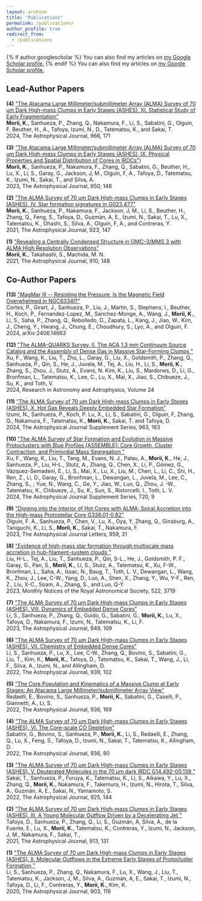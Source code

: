 ```yaml
---
layout: archive
title: "Publications"
permalink: /publications/
author_profile: true
redirect_from:
  - /publications
---
```


{% if author.googlescholar %}
  You can also find my articles on <u><a href="{{author.googlescholar}}">my Google Scholar profile</a>.</u>
{% endif %}
You can also find my articles on <u><a href="https://scholar.google.co.jp/citations?user=CDH2vdYAAAAJ&hl=ja&authuser=4">my Google Scholar profile</a>.</u>

<!-- 
{% include base_path %} -->

## Lead-Author Papers 
**(4)** ["The Atacama Large Millimeter/submillimeter Array (ALMA) Survey of 70 μm Dark High-mass Clumps in Early Stages (ASHES). XI. Statistical Study of Early Fragmentation"](https://ui.adsabs.harvard.edu/abs/2024ApJ...966..171M/abstract)
<br>
**Morii, K.**, Sanhueza, P., Zhang, Q., Nakamura, F.,  Li, S., Sabatini, G., Olguin, F, Beuther, H., A., Tafoya, Izumi, N., D., Tatematsu, K., and Sakai, T.
<br>
2024, The Astrophysical Journal, 966, 171
<br />

**(3)** ["The Atacama Large Millimeter/submillimeter Array (ALMA) Survey of 70 μm Dark High-mass Clumps in Early Stages (ASHES). IX. Physical Properties and Spatial Distribution of Cores in IRDCs"](https://ui.adsabs.harvard.edu/abs/2023ApJ...950..148M/abstract))
<br>
**Morii, K.**, Sanhueza, P., Nakamura, F., Zhang, Q., Sabatini, G., Beuther, H., Lu, X., Li, S., Garay, G., 
Jackson, J, M., Olguin, F, A., Tafoya, D., Tatematsu, K., Izumi, N.,  Sakai, T., and Silva, A.
<br>
2023, The Astrophysical Journal, 950, 148
<br />

**(2)** ["The ALMA Survey of 70 µm Dark High-mass Clumps in Early Stages (ASHES). IV. Star formation signatures in G023.477"](https://ui.adsabs.harvard.edu/abs/2021ApJ...923..147M/abstract)
<br>
**Morii, K.**, Sanhueza, P., Nakamura, F., Jackson, J, M., Li, S., Beuther, H., Zhang, Q., Feng, S., Tafoya, D., Guzmán, A, E., Izumi, N., Sakai, T., Lu, X., 
Tatematsu, K., Ohashi, S., Silva, A., Olguin, F, A., and Contreras, Y.
<br>
2021, The Astrophysical Journal, 923, 147
<br />

**(1)** ["Revealing a Centrally Condensed Structure in OMC–3/MMS 3 with ALMA High Resolution Observations"](https://ui.adsabs.harvard.edu/abs/2021ApJ...910..148M/abstract)
<br>
**Morii, K.**, Takahashi, S., Machida, M. N.
<br>
2021, The Astrophysical Journal, 910, 148
<br />

## Co-Author Papers 
**(13)** ["MagMar III -- Resisting the Pressure, Is the Magnetic Field Overwhelmed in NGC6334I?"](https://ui.adsabs.harvard.edu/abs/2024arXiv240614663C/abstract)
<br>
Cortes, P., Girart, J., Sanhueza, P., Liu, J., Martin, S., Stephens, I., Beuther, H., Koch, P., Fernandez-Lopez, M., Sanchez-Monge, A., Wang, J., **Morii, K.**, Li, S., Saha, P., Zhang, Q., Rebolledo, D., Zapata, L., Kang, J., Jiao, W., Kim, J., Cheng, Y., Hwang, J., Chung, E., Choudhury, S., Lyo, A., and Olguin, F.
<br>
2024, arXiv:2406.14663
<br />

**(12)** ["The ALMA-QUARKS Survey. II. The ACA 1.3 mm Continuum Source Catalog and the Assembly of Dense Gas in Massive Star-Forming Clumps "](https://ui.adsabs.harvard.edu/abs/2024RAA....24f5011X/abstract)
<br>
Xu, F., Wang, K., Liu, T., Zhu, L., Garay, G., Liu, X., Goldsmith, P., Zhang, Q., Sanhueza, P., Qin, S., He, J., Juvela, M., Tej, A., Liu, H., Li, S., **Morii, K.**, Zhang, S., Zhou, J., Stutz, A., Evans, N. Kim, K., Liu, S., Mardones, D., Li, G., Bronfman, L., Tatematsu, K., Lee, C.,  Lu, X., Mai, X., Jiao, S., Chibueze, J., Su, K., and Toth, V.
<br>
2024, Research in Astronomy and Astrophysics, Volume 24
<br />

**(11)** ["The ALMA Survey of 70 µm Dark High-mass Clumps in Early Stages (ASHES). X. Hot Gas Reveals Deeply Embedded Star Formation"](https://ui.adsabs.harvard.edu/abs/2024ApJ...963..163I/abstract)
<br>
Izumi, N., Sanhueza, P., Koch, P. Lu, X., Li, S., Sabatini, G., Olguin, F, Zhang, Q., Nakamura, F., Tatematsu, K., **Morii, K.**, Sakai, T.  and Tafoya,  D.
<br>
2024, The Astrophysical Journal Supplement Series, 963, 163
<br />

**(10)** ["The ALMA Survey of Star Formation and Evolution in Massive Protoclusters with Blue Profiles (ASSEMBLE): Core Growth, Cluster Contraction, and Primordial Mass Segregation 
"](https://ui.adsabs.harvard.edu/abs/2024ApJS..270....9X/abstract)
<br>
Xu, F., Wang, K., Liu, T., Tang, M., Evans, N. J., Palau, A., **Morii, K.**, He, J., Sanhueza, P., Liu, H-L., Stutz, A., Zhang, Q., Chen, X., Li, P., Gómez, G., Vázquez-Semadeni, E., Li, S., Mai, X., Lu, X., Liu, M., Chen, L., Li, C., Shi, H., Ren, Z., Li, D., Garay, G., Bronfman, L., Dewangan, L., Juvela, M., Lee, C., Zhang, S., ; Yue, N., Wang, C., Ge, Y., Jiao, W., Luo, Q., Zhou, J. -W., Tatematsu, K.,  Chibueze, J., Su, K., Sun, S., Ristorcelli, I., Toth, L. V.
<br>
2024, The Astrophysical Journal Supplement Series, 720, 9
<br />

**(9)** ["Digging into the Interior of Hot Cores with ALMA: Spiral Accretion into the High-mass Protostellar Core G336.01-0.82"](https://ui.adsabs.harvard.edu/abs/2023ApJ...959L..31O/abstract)
<br>
Olguin, F. A., Sanhueza, P., Chen, V., Lu, X., Oya, Y, Zhang, Q., Ginsburg, A., Taniguchi, K., Li, S., **Morii, K.**, Sakai, T., Nakamura, F.
<br>
2023, The Astrophysical Journal Letters, 959, 31
<br />

**(8)** ["Evidence of high-mass star formation through multiscale mass accretion in hub-filament-system clouds "](https://ui.adsabs.harvard.edu/abs/2023MNRAS.522.3719L/abstract)
<br>
Liu, H-L., Tej, A., Liu, T., Sanhueza, P., Qin, S-L., He, J., Goldsmith, P. F., Garay, G., Pan, S., **Morii, K.**, Li, S., Stutz, A., 
Tatematsu, K., Xu, F-W., Bronfman, L., Saha, A., Issac, N., Baug, T., Toth, L. V., Dewangan, L., Wang, K., Zhou, J., Lee, C-W., 
Yang, D., Luo, A., Shen, X., Zhang, Y., Wu, Y-F., Ren, Z., Liu, X-C., Soam, A., Zhang, S., and Luo, Q-Y
<br>
2023, Monthly Notices of the Royal Astronomical Society, 522, 3719
<br />

**(7)** ["The ALMA Survey of 70 μm Dark High-mass Clumps in Early Stages (ASHES). VIII. Dynamics of Embedded Dense Cores"](https://ui.adsabs.harvard.edu/abs/2023ApJ...949..109L/abstract)
<br>
Li, S., Sanhueza, P., Zhang, Q., Guido, G., Sabatini, G., **Morii, K.**, Lu, X., Tafoya, D., Nakamura, F., Izumi, N., Tatematsu, K., Li, F.
<br>
2023, The Astrophysical Journal, 949, 109
<br />

**(6)** ["The ALMA Survey of 70 μm Dark High-mass Clumps in Early Stages (ASHES). VII. Chemistry of Embedded Dense Cores"](https://ui.adsabs.harvard.edu/abs/2022ApJ...939..102L/abstract)
<br>
Li, S., Sanhueza, P., Lu, X., Lee, C-W., Zhang, Q., Bovino, S., Sabatini, G., Liu, T., Kim, K., **Morii, K.**, Tafoya, D., Tatematsu, K., Sakai, T., Wang, J., Li, F., Silva, A., Izumi, N., and Allingham, D. 
<br>
2022, The Astrophysical Journal, 939, 102
<br />

**(5)** ["The Core Population and Kinematics of a Massive Clump at Early Stages: An Atacama Large Millimeter/submillimeter Array View"](https://iopscience.iop.org/article/10.3847/1538-4357/ac85b4)
<br>
Redaelli, E., Bovino, S., Sanhueza, P., **Morii, K.**,  Sabatini, G., Caselli, P., Giannetti, A., Li, S. 
<br>
2022, The Astrophysical Journal, 936, 169
<br />

**(4)** ["The ALMA Survey of 70 µm Dark High-mass Clumps in Early Stages (ASHES). VI. The Core-scale CO Depletion"](https://ui.adsabs.harvard.edu/abs/2022ApJ...936...80S/abstract)
<br>
Sabatini, G., Bovino, S., Sanhueza, P., **Morii, K.**, Li, S., Redaelli, E., Zhang, Q., Lu, X., Feng, S., Tafoya, D., Izumi, N., Sakai, T., Tatematsu, K., Allingham, D.
<br>
2022, The Astrophysical Journal, 936, 80
<br />

**(3)** ["The ALMA Survey of 70 µm Dark High-mass Clumps in Early Stages (ASHES). V. Deuterated Molecules in the 70 $\mu$m dark IRDC G14.492-00.139 "](https://ui.adsabs.harvard.edu/abs/2022ApJ...925..144S/abstract)
<br>
Sakai, T., Sanhueza, P., Furuya, K., Tatematsu, K., Li, S., Aikawa, Y., Lu, X., Zhang, Q., **Morii, K.**, Nakamura, F., Takemura, H., Izumi, N., Hirota, T., Silva, A., Guzmán, A, E., Sakai, N., Yamamoto, S.
<br>
2022, The Astrophysical Journal, 925, 144
<br />

**(2)** ["The ALMA Survey of 70 μm Dark High-mass Clumps in Early Stages (ASHES). III. A Young Molecular Outflow Driven by a Decelerating Jet "](https://ui.adsabs.harvard.edu/abs/2021ApJ...913..131T/abstract)
<br>
Tafoya, D., Sanhueza, P., Zhang, Q., Li, S., Guzmán, A, Silva, A., de la Fuente, E., Lu, X., **Morii, K.**, Tatematsu, K., Contreras, Y.,  Izumi, N.,
Jackson, J, M., Nakamura, F., Sakai, T., 
<br>
2021, The Astrophysical Journal, 913, 131
<br />

**(1)** ["The ALMA Survey of 70 μm Dark High-mass Clumps in Early Stages (ASHES). II. Molecular Outflows in the Extreme Early Stages of Protocluster Formation "](https://ui.adsabs.harvard.edu/abs/2020ApJ...903..119L/abstract)
<br>
Li, S., Sanhueza, P., Zhang, Q., Nakamura, F., Lu, X.,  Wang, J., Liu, T., Tatematsu, K., 
Jackson, J, M., Silva, A., Guzmán, A, E., Sakai, T., Izumi, N., Tafoya, D., Li, F., Contreras, Y., **Morii, K.**, Kim, K.
<br>
2020, The Astrophysical Journal, 903, 119


<!-- {% for post in site.publications reversed %}
  {% include archive-single.html %}
{% endfor %} -->

